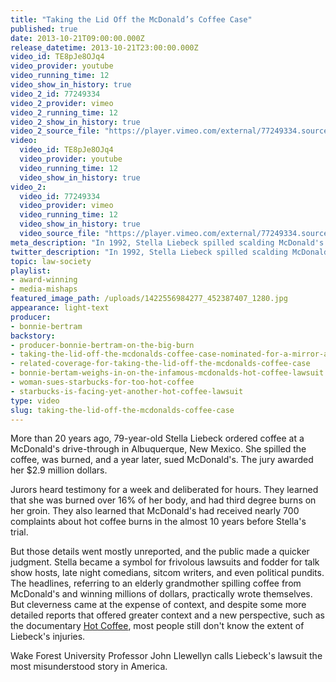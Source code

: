 ```yaml
---
title: "Taking the Lid Off the McDonald’s Coffee Case"
published: true
date: 2013-10-21T09:00:00.000Z
release_datetime: 2013-10-21T23:00:00.000Z
video_id: TE8pJe8OJq4
video_provider: youtube
video_running_time: 12
video_show_in_history: true
video_2_id: 77249334
video_2_provider: vimeo
video_2_running_time: 12
video_2_show_in_history: true
video_2_source_file: "https://player.vimeo.com/external/77249334.source.mov?s=88da1cd16f7c63a566d5a66a2f1cd4df&profile_id=0&download=1"
video:
  video_id: TE8pJe8OJq4
  video_provider: youtube
  video_running_time: 12
  video_show_in_history: true
video_2:
  video_id: 77249334
  video_provider: vimeo
  video_running_time: 12
  video_show_in_history: true
  video_source_file: "https://player.vimeo.com/external/77249334.source.mov?s=88da1cd16f7c63a566d5a66a2f1cd4df&profile_id=0&download=1"
meta_description: "In 1992, Stella Liebeck spilled scalding McDonald's coffee in her lap and later sued the company, attracting a flood of negative attention. It turns out, there’s more to the story. "
twitter_description: "In 1992, Stella Liebeck spilled scalding McDonald's coffee in her lap and later sued the company, attracting a flood of negative attention. It turns out, there’s more to the story. "
topic: law-society
playlist:
- award-winning
- media-mishaps
featured_image_path: /uploads/1422556984277_452387407_1280.jpg
appearance: light-text
producer:
- bonnie-bertram
backstory:
- producer-bonnie-bertram-on-the-big-burn
- taking-the-lid-off-the-mcdonalds-coffee-case-nominated-for-a-mirror-award-for-best-single-story
- related-coverage-for-taking-the-lid-off-the-mcdonalds-coffee-case
- bonnie-bertam-weighs-in-on-the-infamous-mcdonalds-hot-coffee-lawsuit
- woman-sues-starbucks-for-too-hot-coffee
- starbucks-is-facing-yet-another-hot-coffee-lawsuit
type: video
slug: taking-the-lid-off-the-mcdonalds-coffee-case
---
```


More than 20 years ago, 79-year-old Stella Liebeck ordered coffee at a McDonald's drive-through in Albuquerque, New Mexico. She spilled the coffee, was burned, and a year later, sued McDonald's. The jury awarded her $2.9 million dollars.

Jurors heard testimony for a week and deliberated for hours. They learned that she was burned over 16% of her body, and had third degree burns on her groin. They also learned that McDonald's had received nearly 700 complaints about hot coffee burns in the almost 10 years before Stella's trial.

But those details went mostly unreported, and the public made a quicker judgment. Stella became a symbol for frivolous lawsuits and fodder for talk show hosts, late night comedians, sitcom writers, and even political pundits. The headlines, referring to an elderly grandmother spilling coffee from McDonald's and winning millions of dollars, practically wrote themselves. But cleverness came at the expense of context, and despite some more detailed reports that offered greater context and a new perspective, such as the documentary [Hot Coffee](http://www.hotcoffeethemovie.com), most people still don't know the extent of Liebeck's injuries.

Wake Forest University Professor John Llewellyn calls Liebeck's lawsuit the most misunderstood story in America.

